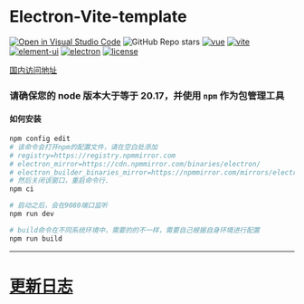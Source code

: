 # Electron-Vite-template

[![Open in Visual Studio Code](https://open.vscode.dev/badges/open-in-vscode.svg)](https://open.vscode.dev/umbrella22/electron-vite-template/tree/strict)
![GitHub Repo stars](https://img.shields.io/github/stars/umbrella22/electron-vite-template)
[![vue](https://img.shields.io/badge/vue-3.4.21-brightgreen.svg)](https://github.com/vuejs/vue-next)
[![vite](https://img.shields.io/badge/vite-5.2.7-brightgreen.svg)](https://github.com/vitejs/vite)
[![element-ui](https://img.shields.io/badge/element-plus-brightgreen.svg)](https://www.npmjs.org/package/element-plus)
[![electron](https://img.shields.io/badge/electron-29.1.6-brightgreen.svg)](https://github.com/electron/electron)
[![license](https://img.shields.io/github/license/mashape/apistatus.svg)](https://github.com/umbrella22/electron-vite-template/blob/master/LICENSE)

[国内访问地址](https://gitee.com/Zh-Sky/electron-vite-template)

### 请确保您的 node 版本大于等于 20.17，并使用 `npm` 作为包管理工具

#### 如何安装

```bash
npm config edit
# 该命令会打开npm的配置文件，请在空白处添加
# registry=https://registry.npmmirror.com
# electron_mirror=https://cdn.npmmirror.com/binaries/electron/
# electron_builder_binaries_mirror=https://npmmirror.com/mirrors/electron-builder-binaries/
# 然后关闭该窗口，重启命令行.
npm ci

# 启动之后，会在9080端口监听
npm run dev

# build命令在不同系统环境中，需要的的不一样，需要自己根据自身环境进行配置
npm run build

```

---

# [更新日志](/CHANGELOG.md)

